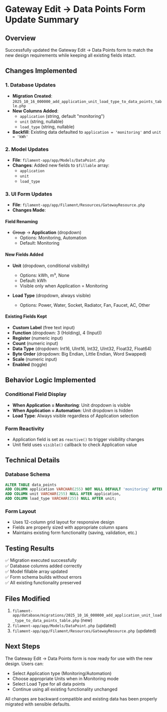 # Gateway Edit → Data Points Form Update Summary

## Overview
Successfully updated the Gateway Edit → Data Points form to match the new design requirements while keeping all existing fields intact.

## Changes Implemented

### 1. Database Updates
- **Migration Created**: `2025_10_16_000000_add_application_unit_load_type_to_data_points_table.php`
- **New Columns Added**:
  - `application` (string, default "monitoring")
  - `unit` (string, nullable)
  - `load_type` (string, nullable)
- **Backfill**: Existing data defaulted to `application = 'monitoring'` and `unit = 'kWh'`

### 2. Model Updates
- **File**: `filament-app/app/Models/DataPoint.php`
- **Changes**: Added new fields to `$fillable` array:
  - `application`
  - `unit` 
  - `load_type`

### 3. UI Form Updates
- **File**: `filament-app/app/Filament/Resources/GatewayResource.php`
- **Changes Made**:

#### Field Renaming
- ~~Group~~ → **Application** (dropdown)
  - Options: Monitoring, Automation
  - Default: Monitoring

#### New Fields Added
- **Unit** (dropdown, conditional visibility)
  - Options: kWh, m³, None
  - Default: kWh
  - Visible only when Application = Monitoring

- **Load Type** (dropdown, always visible)
  - Options: Power, Water, Socket, Radiator, Fan, Faucet, AC, Other

#### Existing Fields Kept
- **Custom Label** (free text input)
- **Function** (dropdown: 3 (Holding), 4 (Input))
- **Register** (numeric input)
- **Count** (numeric input)
- **Data Type** (dropdown: Int16, UInt16, Int32, UInt32, Float32, Float64)
- **Byte Order** (dropdown: Big Endian, Little Endian, Word Swapped)
- **Scale** (numeric input)
- **Enabled** (toggle)

## Behavior Logic Implemented

### Conditional Field Display
- **When Application = Monitoring**: Unit dropdown is visible
- **When Application = Automation**: Unit dropdown is hidden
- **Load Type**: Always visible regardless of Application selection

### Form Reactivity
- Application field is set as `reactive()` to trigger visibility changes
- Unit field uses `visible()` callback to check Application value

## Technical Details

### Database Schema
```sql
ALTER TABLE data_points 
ADD COLUMN application VARCHAR(255) NOT NULL DEFAULT 'monitoring' AFTER label,
ADD COLUMN unit VARCHAR(255) NULL AFTER application,
ADD COLUMN load_type VARCHAR(255) NULL AFTER unit;
```

### Form Layout
- Uses 12-column grid layout for responsive design
- Fields are properly sized with appropriate column spans
- Maintains existing form functionality (saving, validation, etc.)

## Testing Results
✅ Migration executed successfully  
✅ Database columns added correctly  
✅ Model fillable array updated  
✅ Form schema builds without errors  
✅ All existing functionality preserved  

## Files Modified
1. `filament-app/database/migrations/2025_10_16_000000_add_application_unit_load_type_to_data_points_table.php` (new)
2. `filament-app/app/Models/DataPoint.php` (updated)
3. `filament-app/app/Filament/Resources/GatewayResource.php` (updated)

## Next Steps
The Gateway Edit → Data Points form is now ready for use with the new design. Users can:
- Select Application type (Monitoring/Automation)
- Choose appropriate Units when in Monitoring mode
- Select Load Type for all data points
- Continue using all existing functionality unchanged

All changes are backward compatible and existing data has been properly migrated with sensible defaults.